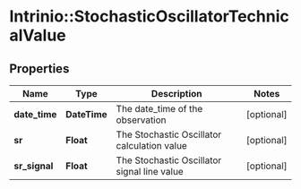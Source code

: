 # Intrinio::StochasticOscillatorTechnicalValue

## Properties
Name | Type | Description | Notes
------------ | ------------- | ------------- | -------------
**date_time** | **DateTime** | The date_time of the observation | [optional] 
**sr** | **Float** | The Stochastic Oscillator calculation value | [optional] 
**sr_signal** | **Float** | The Stochastic Oscillator signal line value | [optional] 


